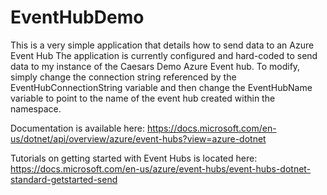 # EventHubDemo
This is a very simple application that details how to send data to an Azure Event Hub
The application is currently configured and hard-coded to send data to my instance of the Caesars Demo Azure Event hub.
To modify, simply change the connection string referenced by the EventHubConnectionString variable and then change the 
EventHubName variable to point to the name of the event hub created within the namespace.

Documentation is available here: https://docs.microsoft.com/en-us/dotnet/api/overview/azure/event-hubs?view=azure-dotnet 

Tutorials on getting started with Event Hubs is located here: https://docs.microsoft.com/en-us/azure/event-hubs/event-hubs-dotnet-standard-getstarted-send 

